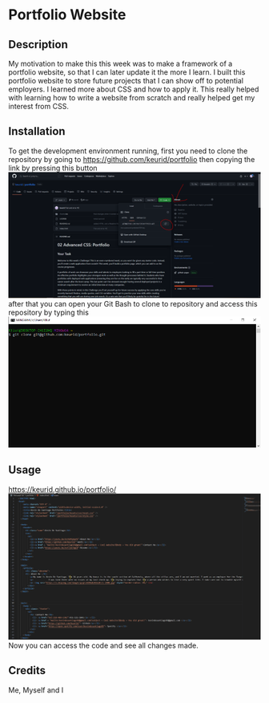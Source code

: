 # Portfolio Website

## Description

My motivation to make this this week was to make a framework of a portfolio website, so that I can later update it the more I learn.
I built this portfolio website to store future projects that I can show off to potential employers.
I learned more about CSS and how to apply it. This really helped with learning how to write a website from scratch and really helped get my interest from CSS.
## Installation

To get the development environment running, first you need to clone the repository by going to 
https://github.com/keurid/portfolio
then copying the link by pressing this button ![step1](assets/images/step1.PNG)
after that you can open your Git Bash to clone to repository and access this repository by typing this
![step2](assets/images/step2.PNG)


## Usage
https://keurid.github.io/portfolio/
![body](assets/images/body.PNG)
Now you can access the code and see all changes made.


## Credits
Me, Myself and I
